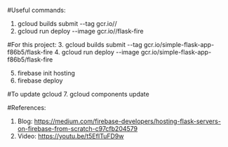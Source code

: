 #Useful commands:
1. gcloud builds submit --tag gcr.io/<project-id>/<container-name>
2. gcloud run deploy --image gcr.io/<project-id>/flask-fire

#For this project:
3. gcloud builds submit --tag gcr.io/simple-flask-app-f86b5/flask-fire
4. gcloud run deploy --image gcr.io/simple-flask-app-f86b5/flask-fire

<!-- For frontend deploy -->
5. firebase init hosting
6. firebase deploy

#To update gcloud
7. gcloud components update
 
#References:
1. Blog: https://medium.com/firebase-developers/hosting-flask-servers-on-firebase-from-scratch-c97cfb204579
2. Video: https://youtu.be/t5EfITuFD9w